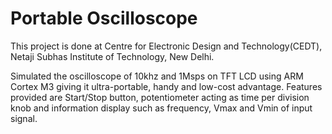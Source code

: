 Portable Oscilloscope
=====================

This project is done at Centre for Electronic Design and Technology(CEDT), Netaji Subhas Institute of Technology, New Delhi.

Simulated the oscilloscope of 10khz and 1Msps on TFT LCD using ARM Cortex M3 giving it ultra-portable, handy and low-cost advantage. Features provided are Start/Stop button, potentiometer acting as time per division knob and information display such as frequency, Vmax and Vmin of input signal.
